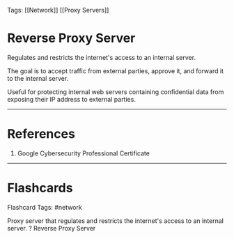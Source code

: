 Tags: [[Network]] [[Proxy Servers]]
# Reverse Proxy Server

Regulates and restricts the internet's access to an internal server.

The goal is to accept traffic from external parties, approve it, and forward it to the internal server.

Useful for protecting internal web servers containing confidential data from exposing their IP address to external parties.

---
# References

1. Google Cybersecurity Professional Certificate

---
# Flashcards

Flashcard Tags: #network 

Proxy server that regulates and restricts the internet's access to an internal server.
?
Reverse Proxy Server